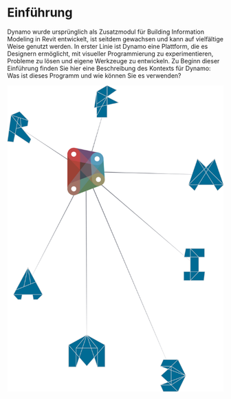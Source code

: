 

# Einführung

Dynamo wurde ursprünglich als Zusatzmodul für Building Information Modeling in Revit entwickelt, ist seitdem gewachsen und kann auf vielfältige Weise genutzt werden. In erster Linie ist Dynamo eine Plattform, die es Designern ermöglicht, mit visueller Programmierung zu experimentieren, Probleme zu lösen und eigene Werkzeuge zu entwickeln. Zu Beginn dieser Einführung finden Sie hier eine Beschreibung des Kontexts für Dynamo: Was ist dieses Programm und wie können Sie es verwenden?

![Dynamo-Ökosystem](images/1/1-cover.png)

